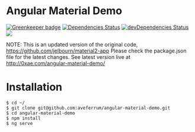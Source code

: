 Angular Material Demo
=============

[![Greenkeeper badge](https://badges.greenkeeper.io/aveferrum/angular-material-demo.svg)](https://greenkeeper.io/)
[![Dependencies Status](https://david-dm.org/aveferrum/angular-material-demo.svg)](https://david-dm.org/aveferrum/angular-material-demo)
[![devDependencies Status](https://david-dm.org/aveferrum/angular-material-demo/dev-status.svg)](https://david-dm.org/aveferrum/angular-material-demo?type=dev)
![](https://travis-ci.org/aveferrum/angular-material-demo.svg?branch=master)

NOTE: This is an updated version of the original code, https://github.com/jelbourn/material2-app
Please check the package.json file for the latest changes.
See latest version live at http://0xae.com/angular-material-demo/

# Installation

	$ cd ~/
	$ git clone git@github.com:aveferrum/angular-material-demo.git
    $ cd angular-material-demo
    $ npm install
    $ ng serve
